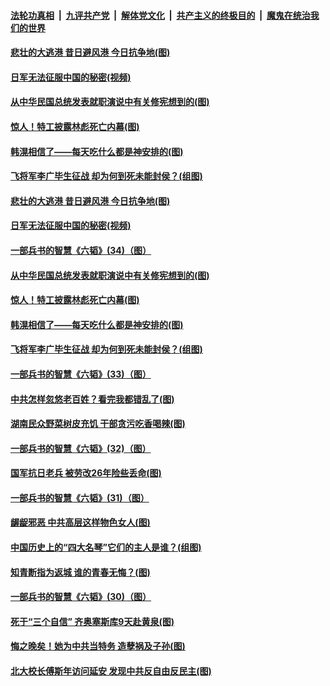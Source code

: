 

####  [法轮功真相](../../../../basic/blob/master/README.md?t=05280531) &nbsp;|&nbsp; [九评共产党](../../../../9ping.md/blob/master/README.md?t=05280531) &nbsp;|&nbsp; [解体党文化](../../../../jtdwh.md/blob/master/README.md?t=05280531)  &nbsp;|&nbsp; [共产主义的终极目的](../../../../gczydzjmd.md/blob/master/README.md?t=05280531) &nbsp;|&nbsp; [魔鬼在统治我们的世界](../../../../mgztzwmdsj.md/blob/master/README.md?t=05280531) 

#### [悲壮的大逃港 昔日避风港 今日抗争地(图)](../pages/p6/934444.md?t=05280531) 

#### [日军无法征服中国的秘密(视频)](../pages/p6/934019.md?t=05280531) 

#### [从中华民国总统发表就职演说中有关修宪想到的(图)](../pages/p6/934589.md?t=05280531) 

#### [惊人！特工披露林彪死亡内幕(图)](../pages/p6/930966.md?t=05280531) 

#### [韩滉相信了——每天吃什么都是神安排的(图)](../pages/p6/934204.md?t=05280531) 

#### [飞将军李广毕生征战 却为何到死未能封侯？(组图)](../pages/p6/934471.md?t=05280531) 

#### [悲壮的大逃港 昔日避风港 今日抗争地(图)](../pages/p6/934444.md?t=05280531) 

#### [日军无法征服中国的秘密(视频)](../pages/p6/934019.md?t=05280531) 

#### [一部兵书的智慧《六韬》(34)（图）](../pages/p6/931103.md?t=05280531) 

#### [从中华民国总统发表就职演说中有关修宪想到的(图)](../pages/p6/934589.md?t=05280531) 

#### [惊人！特工披露林彪死亡内幕(图)](../pages/p6/930966.md?t=05280531) 

#### [韩滉相信了——每天吃什么都是神安排的(图)](../pages/p6/934204.md?t=05280531) 

#### [飞将军李广毕生征战 却为何到死未能封侯？(组图)](../pages/p6/934471.md?t=05280531) 

#### [一部兵书的智慧《六韬》(33)（图）](../pages/p6/931102.md?t=05280531) 

#### [中共怎样忽悠老百姓？看完我都错乱了(图)](../pages/p6/934017.md?t=05280531) 

#### [湖南民众野菜树皮充饥 干部贪污吃香喝辣(图)](../pages/p6/933955.md?t=05280531) 

#### [一部兵书的智慧《六韬》(32)（图）](../pages/p6/931101.md?t=05280531) 

#### [国军抗日老兵 被劳改26年险些丢命(图)](../pages/p6/933660.md?t=05280531) 

#### [一部兵书的智慧《六韬》(31)（图）](../pages/p6/931053.md?t=05280531) 

#### [龌龊邪恶 中共高层这样物色女人(图)](../pages/p6/934243.md?t=05280531) 

#### [中国历史上的“四大名琴”它们的主人是谁？(组图)](../pages/p6/934060.md?t=05280531) 

#### [知青断指为返城 谁的青春无悔？(图)](../pages/p6/933559.md?t=05280531) 

#### [一部兵书的智慧《六韬》(30)（图）](../pages/p6/931052.md?t=05280531) 

#### [死于“三个自信” 齐奥塞斯库9天赴黄泉(图)](../pages/p6/933925.md?t=05280531) 

#### [悔之晚矣！她为中共当特务 造孽祸及子孙(图)](../pages/p6/932507.md?t=05280531) 

#### [北大校长傅斯年访问延安 发现中共反自由反民主(图)](../pages/p6/933463.md?t=05280531) 

